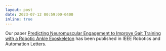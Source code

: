 ```yaml
---
layout: post
date: 2023-07-12 00:59:00-0400
inline: true
---
```


Our paper [Predicting Neuromuscular Engagement to Improve Gait
Training with a Robotic Ankle
Exoskeleton](https://ieeexplore.ieee.org/document/10172008) has been
published in IEEE Robotics and Automation Letters.
